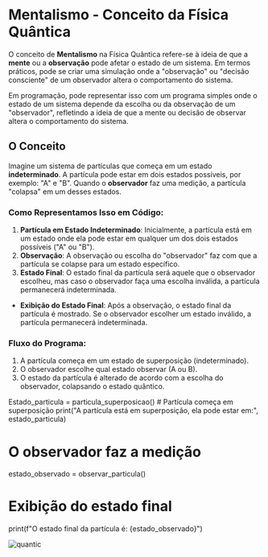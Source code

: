 # Mentalismo - Conceito da Física Quântica

O conceito de **Mentalismo** na Física Quântica refere-se à ideia de que a **mente** ou a **observação** pode afetar o estado de um sistema. Em termos práticos, pode se criar uma simulação onde a "observação" ou "decisão consciente" de um observador altera o comportamento do sistema.

Em programação, pode representar isso com um programa simples onde o estado de um sistema depende da escolha ou da observação de um "observador", refletindo a ideia de que a mente ou decisão de observar altera o comportamento do sistema.

## O Conceito

Imagine um sistema de partículas que começa em um estado **indeterminado**. A partícula pode estar em dois estados possíveis, por exemplo: "A" e "B". Quando o **observador** faz uma medição, a partícula "colapsa" em um desses estados.

### Como Representamos Isso em Código:

1. **Partícula em Estado Indeterminado**: Inicialmente, a partícula está em um estado onde ela pode estar em qualquer um dos dois estados possíveis ("A" ou "B").
2. **Observação**: A observação ou escolha do "observador" faz com que a partícula se colapse para um estado específico.
3. **Estado Final**: O estado final da partícula será aquele que o observador escolheu, mas caso o observador faça uma escolha inválida, a partícula permanecerá indeterminada.

- **Exibição do Estado Final**: Após a observação, o estado final da partícula é mostrado. Se o observador escolher um estado inválido, a partícula permanecerá indeterminada.

### Fluxo do Programa:

1. A partícula começa em um estado de superposição (indeterminado).
2. O observador escolhe qual estado observar (A ou B).
3. O estado da partícula é alterado de acordo com a escolha do observador, colapsando o estado quântico.
   
Estado_particula = particula_superposicao()  # Partícula começa em superposição
print("A partícula está em superposição, ela pode estar em:", estado_particula)

# O observador faz a medição
estado_observado = observar_particula()

# Exibição do estado final
print(f"O estado final da partícula é: {estado_observado}")



![quantic](https://github.com/user-attachments/assets/d15b2703-b565-4320-a147-9d05b2db05bc)


